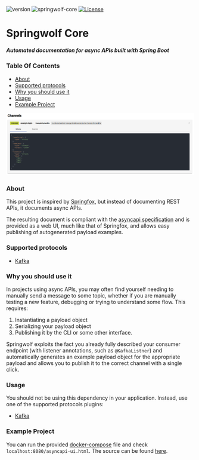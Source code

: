 ![version](https://img.shields.io/github/v/release/stavshamir/springwolf)
![springwolf-core](https://github.com/stavshamir/springwolf/workflows/springwolf-core/badge.svg)
[![License](https://img.shields.io/badge/License-Apache%202.0-blue.svg)](https://opensource.org/licenses/Apache-2.0)

# Springwolf Core
##### Automated documentation for async APIs built with Spring Boot

### Table Of Contents
- [About](#about)
- [Supported protocols](#supported-protocols)
- [Why you should use it](#why-you-should-use-it)
- [Usage](#usage)
- [Example Project](#example-project)

![](screenshot.png)

### About
This project is inspired by [Springfox](https://github.com/springfox/springfox), but instead of documenting REST APIs,
it documents async APIs. 

The resulting document is compliant with the [asyncapi specification](https://www.asyncapi.com/) and is provided as a 
web UI, much like that of Springfox, and allows easy publishing of autogenerated payload examples.

### Supported protocols
- [Kafka](https://github.com/springwolf/springwolf-kafka)

### Why you should use it
In projects using async APIs, you may often find yourself needing to manually send a message to some topic, whether if you
are manually testing a new feature, debugging or trying to understand some flow. This requires:
1. Instantiating a payload object
2. Serializing your payload object 
3. Publishing it by the CLI or some other interface. 

Springwolf exploits the fact you already fully described your consumer endpoint (with listener annotations, such as 
```@KafkaListner```) and automatically generates an example payload object for the appropriate payload and allows you 
to publish it to the correct channel with a single click.

### Usage
You should not be using this dependency in your application. Instead, use one of the supported protocols plugins:
- [Kafka](https://github.com/springwolf/springwolf-kafka)


### Example Project
You can run the provided [docker-compose](./docker-compose.yml) file and check `localhost:8080/asyncapi-ui.html`.
The source can be found [here](https://github.com/springwolf/springwolf-kafka/springwolf-kafka-example).
